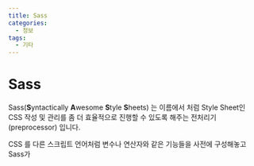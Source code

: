 ```yaml
---
title: Sass
categories: 
  - 정보
tags: 
  - 기타
---
```

# Sass
Sass(**S**yntactically **A**wesome **S**tyle **S**heets) 는 이름에서 처럼 Style Sheet인 CSS 작성 및 관리를 좀 더 효율적으로 진행할 수 있도록 해주는 전처리기(preprocessor) 입니다.

CSS 를 다른 스크립트 언어처럼 변수나 연산자와 같은 기능들을 사전에 구성해놓고 Sass가 
<!--stackedit_data:
eyJoaXN0b3J5IjpbLTQ1MjkzMjQwOCwtNjYzMzI2NDJdfQ==
-->